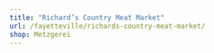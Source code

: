 ```yaml
---
title: "Richard’s Country Meat Market"
url: /fayetteville/richards-country-meat-market/
shop: Metzgerei
---
```

